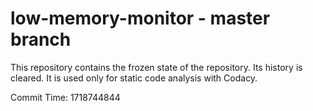 # low-memory-monitor - master branch

This repository contains the frozen state of the repository.
Its history is cleared. It is used only for static code
analysis with Codacy.

Commit Time: 1718744844